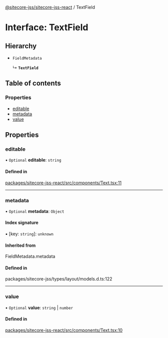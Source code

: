 [@sitecore-jss/sitecore-jss-react](../README.md) / TextField

# Interface: TextField

## Hierarchy

- `FieldMetadata`

  ↳ **`TextField`**

## Table of contents

### Properties

- [editable](TextField.md#editable)
- [metadata](TextField.md#metadata)
- [value](TextField.md#value)

## Properties

### editable

• `Optional` **editable**: `string`

#### Defined in

[packages/sitecore-jss-react/src/components/Text.tsx:11](https://github.com/Sitecore/jss/blob/bfe284746/packages/sitecore-jss-react/src/components/Text.tsx#L11)

___

### metadata

• `Optional` **metadata**: `Object`

#### Index signature

▪ [key: `string`]: `unknown`

#### Inherited from

FieldMetadata.metadata

#### Defined in

packages/sitecore-jss/types/layout/models.d.ts:122

___

### value

• `Optional` **value**: `string` \| `number`

#### Defined in

[packages/sitecore-jss-react/src/components/Text.tsx:10](https://github.com/Sitecore/jss/blob/bfe284746/packages/sitecore-jss-react/src/components/Text.tsx#L10)
